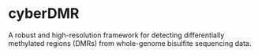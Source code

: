 # cyberDMR
A robust and high-resolution framework for detecting differentially methylated regions (DMRs) from whole-genome bisulfite sequencing data.
